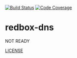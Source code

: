 [![Build Status](https://travis-ci.org/johnnymast/redbox-dns.svg?branch=master)](https://travis-ci.org/johnnymast/redbox-dns)
[![Code Coverage](https://scrutinizer-ci.com/g/johnnymast/redbox-dns/badges/coverage.png?b=master)](https://scrutinizer-ci.com/g/johnnymast/redbox-dns/?branch=master)

# redbox-dns
NOT READY

[LICENSE](LICENSE.md)
 
